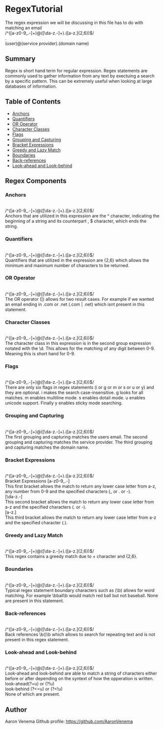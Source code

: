 # RegexTutorial
The regex expression we will be discussing in this file has to do with matching an email <br> /^([a-z0-9_\.-]+)@([\da-z\.-]+)\.([a-z\.]{2,6})$/<br>. <br>
(user)@(service provider).(domain name)

## Summary
Regex is short hand term for regular expression. Regex statements are commonly used to gather information from any text by exectuing a search by a specific pattern. This can be extremely useful when looking at large databases of information. <br>


## Table of Contents

- [Anchors](#anchors)
- [Quantifiers](#quantifiers)
- [OR Operator](#or-operator)
- [Character Classes](#character-classes)
- [Flags](#flags)
- [Grouping and Capturing](#grouping-and-capturing)
- [Bracket Expressions](#bracket-expressions)
- [Greedy and Lazy Match](#greedy-and-lazy-match)
- [Boundaries](#boundaries)
- [Back-references](#back-references)
- [Look-ahead and Look-behind](#look-ahead-and-look-behind)

## Regex Components

### Anchors
<br> /^([a-z0-9_\.-]+)@([\da-z\.-]+)\.([a-z\.]{2,6})$/<br>
Anchors that are utilized in this expression are the ^ character, indicating the beginning of a string and its counterpart , $ character, which ends the string. <br>

### Quantifiers
<br> /^([a-z0-9_\.-]+)@([\da-z\.-]+)\.([a-z\.]{2,6})$/<br>
Quantifiers that are utilized in the expression are {2,6} which allows the minimum and maximum number of characters to be returned. <br>

### OR Operator
<br> /^([a-z0-9_\.-]+)@([\da-z\.-]+)\.([a-z\.]{2,6})$/<br>
The OR operator (|) allows for two result cases. For example if we wanted an email ending in .com or .net (.com | .net) which isnt present in this statement.

### Character Classes
<br> /^([a-z0-9_\.-]+)@([\da-z\.-]+)\.([a-z\.]{2,6})$/<br>
The character class in this expression is in the second group expression notated with the \d. This allows for the matching of any digit between 0-9. Meaning this is short hand for 0-9. 

### Flags
<br> /^([a-z0-9_\.-]+)@([\da-z\.-]+)\.([a-z\.]{2,6})$/<br>
There are only six flags in regex statements (i or g or m or s or u or y) and they are optional. 
i makes the search case-insensitive. g looks for all matches. m enables multiline mode. s enables dotail mode. u enables unicode support. Finally y enables sticky mode searching.  

### Grouping and Capturing
<br> /^([a-z0-9_\.-]+)@([\da-z\.-]+)\.([a-z\.]{2,6})$/<br>
The first grouping and capturing matches the users email. The second grouping and capturing matches the service provider. The third grouping and capturing matches the domain name. 

### Bracket Expressions
<br> /^([a-z0-9_\.-]+)@([\da-z\.-]+)\.([a-z\.]{2,6})$/<br>
Bracket Expressions
[a-z0-9_\.-] <br>
This first bracket allows the match to return any lower case letter from a-z, any number from 0-9 and the specified characters (_ or . or -). <br>
[\da-z\.-]<br>
This second bracket allows the match to return any lower case letter from a-z and the specified characters (. or -). <br>
[a-z\.]<br>
This third bracket allows the match to return any lower case letter from a-z and the specified character (.). <br>

### Greedy and Lazy Match
<br> /^([a-z0-9_\.-]+)@([\da-z\.-]+)\.([a-z\.]{2,6})$/<br>
This regex contains a greedy match due to + character and {2,6}.  

### Boundaries
<br> /^([a-z0-9_\.-]+)@([\da-z\.-]+)\.([a-z\.]{2,6})$/<br>
Typical regex statement boundary characters such as (\b) allows for word matching. For example \bball\b would match red ball but not baseball. None are present in this statement.

### Back-references
<br> /^([a-z0-9_\.-]+)@([\da-z\.-]+)\.([a-z\.]{2,6})$/<br>
Back references \b()\b which allows to search for repeating text and is not present in this regex statement.

### Look-ahead and Look-behind
<br> /^([a-z0-9_\.-]+)@([\da-z\.-]+)\.([a-z\.]{2,6})$/<br>
Look-ahead and look-behind are able to match a string of characters either before or after depending on the syntext of how the opperation is written. 
look-ahead(?=u) or (?!u)<br>
look-behind (?<=u) or (?<!u) <br>
None of which are present. 

## Author
Aaron Venema Github profile:
https://github.com/AaronVenema
